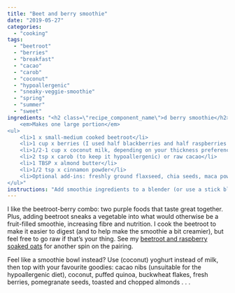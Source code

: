 ```yaml
---
title: "Beet and berry smoothie"
date: "2019-05-27"
categories: 
  - "cooking"
tags: 
  - "beetroot"
  - "berries"
  - "breakfast"
  - "cacao"
  - "carob"
  - "coconut"
  - "hypoallergenic"
  - "sneaky-veggie-smoothie"
  - "spring"
  - "summer"
  - "sweet"
ingredients: "<h2 class=\"recipe_component_name\">d berry smoothie</h2>
    <em>Makes one large portion</em>
<ul>
 	<li>1 x small-medium cooked beetroot</li>
 	<li>1 cup x berries (I used half blackberries and half raspberries here)</li>
 	<li>1/2-1 cup x coconut milk, depending on your thickness preference</li>
 	<li>2 tsp x carob (to keep it hypoallergenic) or raw cacao</li>
 	<li>1 TBSP x almond butter</li>
 	<li>1/2 tsp x cinnamon powder</li>
 	<li>Optional add-ins: freshly ground flaxseed, chia seeds, maca powder</li>
</ul>"
instructions: "Add smoothie ingredients to a blender (or use a stick blender). Blend until smooth, adding extra milk or water if necessary to achieve desired consistency."
---
```

I like the beetroot-berry combo: two purple foods that taste great together. Plus, adding beetroot sneaks a vegetable into what would otherwise be a fruit-filled smoothie, increasing fibre and nutrition. I cook the beetroot to make it easier to digest (and to help make the smoothie a bit creamier), but feel free to go raw if that’s your thing. See my [beetroot and raspberry soaked oats](https://cookingwithnothing.com/beetroot-and-raspberry-soaked-oats/) for another spin on the pairing.

Feel like a smoothie bowl instead? Use (coconut) yoghurt instead of milk, then top with your favourite goodies: cacao nibs (unsuitable for the hypoallergenic diet), coconut, puffed quinoa, buckwheat flakes, fresh berries, pomegranate seeds, toasted and chopped almonds . . .
